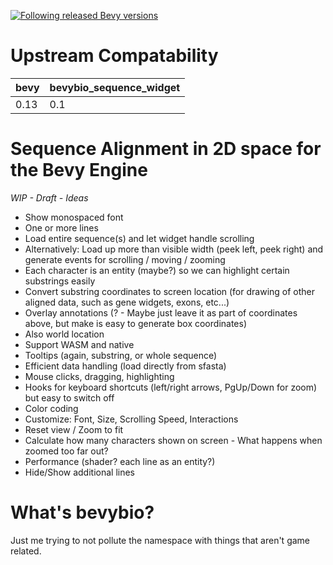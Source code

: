 [![Following released Bevy versions](https://img.shields.io/badge/Bevy%20tracking-released%20version-lightblue)](https://bevyengine.org/learn/quick-start/plugin-development/#main-branch-tracking)

# Upstream Compatability

| bevy  | bevybio_sequence_widget |
|-------|-------------------------|
| 0.13  | 0.1                     |

# Sequence Alignment in 2D space for the Bevy Engine

*WIP - Draft - Ideas*

- Show monospaced font
- One or more lines
- Load entire sequence(s) and let widget handle scrolling
- Alternatively: Load up more than visible width (peek left, peek right) and generate events for scrolling / moving / zooming
- Each character is an entity (maybe?) so we can highlight certain substrings easily
- Convert substring coordinates to screen location (for drawing of other aligned data, such as gene widgets, exons, etc...)
- Overlay annotations (? - Maybe just leave it as part of coordinates above, but make is easy to generate box coordinates)
- Also world location
- Support WASM and native
- Tooltips (again, substring, or whole sequence)
- Efficient data handling (load directly from sfasta)
- Mouse clicks, dragging, highlighting
- Hooks for keyboard shortcuts (left/right arrows, PgUp/Down for zoom) but easy to switch off
- Color coding
- Customize: Font, Size, Scrolling Speed, Interactions
- Reset view / Zoom to fit
- Calculate how many characters shown on screen - What happens when zoomed too far out?
- Performance (shader? each line as an entity?)
- Hide/Show additional lines

# What's bevybio?
Just me trying to not pollute the namespace with things that aren't game related.


